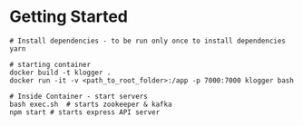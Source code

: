 # Getting Started
    
    # Install dependencies - to be run only once to install dependencies
    yarn
    
    # starting container
    docker build -t klogger . 
    docker run -it -v <path_to_root_folder>:/app -p 7000:7000 klogger bash
    
    # Inside Container - start servers
    bash exec.sh  # starts zookeeper & kafka
    npm start # starts express API server
